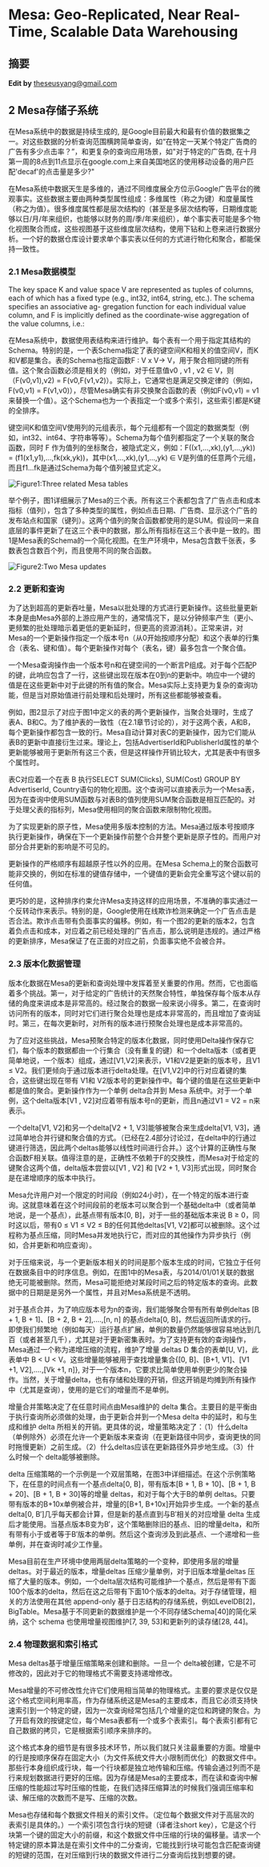 # Mesa: Geo-Replicated, Near Real-Time, Scalable Data Warehousing


##  摘要

**Edit by** <theseusyang@gmail.com>


## 2 Mesa存储子系统
在Mesa系统中的数据是持续生成的, 是Google目前最大和最有价值的数据集之一。对这些数据的分析查询范围横跨简单查询，如“在特定一天某个特定广告商的广告有多少点击率？”，和更复杂的查询应用场景，如"对于特定的广告商, 在十月第一周的8点到11点显示在google.com上来自美国地区的使用移动设备的用户匹配'decaf'的点击量是多少?"

在Mesa系统中数据天生是多维的，通过不同维度展全方位示Google广告平台的微观事实。这些数据主要由两种类型属性组成：多维属性（称之为键）和度量属性（称之为值）。很多维度属性都是层次结构的（甚至是多层次结构等，日期维度能够以日/月/年来组织，也能够以财务的周/季/年来组织），单个事实表可能是多个物化视图聚合而成，这些视图基于这些维度层次结构，使用下钻和上卷来进行数据分析。一个好的数据仓库设计要求单个事实表以任何的方式进行物化和聚合，都能保持一致性。### 2.1 Mesa数据模型

The key space K and value space V are represented as tuples of columns, each of which has a fixed type (e.g., int32, int64, string, etc.). The schema specifies an associative ag- gregation function for each individual value column, and F is implicitly defined as the coordinate-wise aggregation of the value columns, i.e.:在Mesa系统中，数据使用表结构来进行维护。每个表有一个用于指定其结构的Schema。特别的是，一个表Schema指定了表的键空间K和相关的值空间V，而K和V都是集合。表的Schema也指定函数F : V x V-> V，用于聚合相同键的所有值。这个聚合函数必须是相关的（例如，对于任意值v0 , v1 , v2 ∈ V，则（F(v0,v1),v2) = F(v0,F(v1,v2)）。实际上，它通常也是满足交换定律的（例如，F(v0,v1) = F(v1,v0)），尽管Mesa确实有非交换聚合函数的表（例如F(v0,v1) = v1来替换一个值）。这个Schema也为一个表指定一个或多个索引，这些索引都是K键的全排序。

键空间K和值空间V使用列的元组表示，每个元组都有一个固定的数据类型（例如，int32、int64、字符串等等）。Schema为每个值列都指定了一个关联的聚合函数，同时 F 作为值列的坐标聚合，被隐式定义，例如：F((x1,...,xk),(y1,...,yk)) = (f1(x1,y1),...,fk(xk,yk))，其中(x1,...,xk),(y1,...,yk) ∈ V是列值的任意两个元组，而且f1...fk是通过Schema为每个值列被显式定义。

![Figure1:Three related Mesa tables](../upload/mesa_figure_1.png)

举个例子，图1详细展示了Mesa的三个表。所有这三个表都包含了广告点击和成本指标（值列），包含了多种类型的属性，例如点击日期、广告商、显示这个广告的发布站点和国家（键列）。这两个值列的聚合函数都使用的是SUM。假设同一来自底层的事件更新了在这三个表中的数据，那么所有指标在这三个表中是一致的。图1是Mesa表的Schema的一个简化视图。在生产环境中，Mesa包含数千张表，多数表包含数百个列，而且使用不同的聚合函数。

![Figure2:Two Mesa updates](../upload/mesa_figure_2.png)

### 2.2 更新和查询
为了达到超高的更新吞吐量，Mesa以批处理的方式进行更新操作。这些批量更新本身是由Mesa外部的上游应用产生的，通常情况下，是以分钟频率产生（更小、更频繁的批处理暗示着更低的更新延时，但更高的资源消耗）。正常来讲，对Mesa的一个更新操作指定一个版本号n（从0开始按顺序分配）和这个表单的行集合（表名、键和值）。每个更新操作对每个（表名，键）最多包含一个聚合值。
一个Mesa查询操作由一个版本号n和在键空间的一个断言P组成。对于每个匹配P的键，此响应包含了一行，这些键出现在版本在0到n的更新中。响应中一个键的值是在这些更新中对于此键的所有值的聚合。Mesa实际上支持更为复杂的查询功能，但是当对原始值进行前处理和后处理时，所有这些都能够被查看。

例如，图2显示了对应于图1中定义的表的两个更新操作，当聚合处理时，生成了表A、B和C。为了维护表的一致性（在2.1章节讨论的），对于这两个表，A和B，每个更新操作都包含一致的行。Mesa自动计算对表C的更新操作，因为它们能从表B的更新中直接衍生过来。理论上，包括AdvertiserId和PublisherId属性的单个更新能够被用于更新所有这三个表，但是这样操作开销比较大，尤其是表中有很多个属性时。


表C对应着一个在表 B 执行SELECT SUM(Clicks), SUM(Cost) GROUP BY AdvertiserId, Country语句的物化视图。这个查询可以直接表示为一个Mesa表，因为在查询中使用SUM函数与对表B的值列使用SUM聚合函数是相互匹配的。对于处理父表的指标列，Mesa使用相同的聚合函数来限制物化视图。
为了实现更新的原子性，Mesa使用多版本控制的方法。Mesa通过版本号按顺序执行更新操作，确保在下一个更新操作前整个合并整个更新是原子性的。而用户对部分合并更新的影响是不可见的。

更新操作的严格顺序有超越原子性以外的应用。在Mesa Schema上的聚合函数可能非交换的，例如在标准的键值存储中，一个键值的更新会完全重写这个键以前的任何值。

更巧妙的是，这种排序约束允许Mesa支持这样的应用场景，不准确的事实通过一个反转动作来表示。特别的是，Google使用在线欺诈检测来确定一个广告点击是否合法。欺诈点击带有负面事实的偏移。例如，有一个图2的更新的版本2，包含着负点击和成本，对应着之前已经处理的广告点击，那么说明是违规的。通过严格的更新排序，Mesa保证了在正面的对应之前，负面事实绝不会被合并。

### 2.3 版本化数据管理
版本化数据在Mesa的更新和查询处理中发挥着至关重要的作用。然而，它也面临着多个挑战。第一，对于给定的广告统计的天然聚合特性，单独保存每个版本从存储的角度来讲成本是非常高的。经过聚合的数据一般来说小得多。第二，在查询时访问所有的版本，同时对它们进行聚合处理也是成本非常高的，而且增加了查询延时。第三，在每次更新时，对所有的版本进行预聚合处理也是成本非常高的。为了应对这些挑战，Mesa预聚合特定的版本化数据，同时使用Delta操作保存它们，每个版本的数据都由一个行集合（没有重复的键）和一个delta版本（或者更简单地说，一个版本）组成，通过[V1,V2]来表示，V1和V2是更新的版本号，且V1 ≤ V2。我们更倾向于通过版本进行delta处理。在[V1,V2]中的行对应着键的集合，这些键出现在带有 V1和 V2版本号的更新操作中。每个键的值是在这些更新中都是值的聚合。更新操作作为一个单例 delta合并到 Mesa 系统中。对于一个单例，这个delta版本[V1 , V2]对应着带有版本号n的更新，而且n通过V1 = V2 = n来表示。一个delta[V1, V2]和另一个delta[V2 + 1, V3]能够被聚合来生成delta[V1, V3]，通过简单地合并行键和聚合值的方式。（已经在2.4部分讨论过，在delta中的行通过键进行筛选，因此两个deltas能够以线性时间进行合并。）这个计算的正确性与聚合函数F相关联。值得注意的是，正确性不依赖于F的交换性，而Mesa对于给定的键聚合这两个值，delta版本尝尝以[V1 , V2] 和 [V2 + 1, V3]形式出现，同时聚合是在递增顺序的版本中执行。Mesa允许用户对一个限定的时间段（例如24小时），在一个特定的版本进行查询。这就意味着在这个时间段前的老版本可以聚合到一个基础delta中（或者简单地说，是一个基点），此基点带有版本[0, B]，对于一些的基础版本来说 B ≥ 0，同时这以后，带有0 ≤ V1 ≤ V2 ≤ B的任何其他deltas[V1, V2]都可以被删除。这个过程称为基点压缩，同时Mesa并发地执行它，而对应的其他操作为异步执行（例如，合并更新和响应查询）。


对于压缩来说，与一个更新版本相关的时间是那个版本生成的时间，它独立于任何在数据条目中的时序信息。例如，在图1中的Mesa表，与2014/01/01关联的数据绝无可能被删除。然而，Mesa可能拒绝对某段时间之后的特定版本的查询。此数据中的日期是是另外一个属性，并且对Mesa系统是不透明。
对于基点合并，为了响应版本号为n的查询，我们能够聚合带有所有单例deltas [B + 1, B + 1]、[B + 2, B + 2],....,[n, n] 的基点delta[0, B]，然后返回所请求的行。即使我们频繁地（例如每天）运行基点扩展，单例的数量仍然能够很容易地达到几百（或者甚至几千），尤其是对于更新密集表时。为了支持更有效的查询操作，Mesa通过一个称为递增压缩的流程，维护了增量 deltas D 集合的表单[U, V]，此表单中 B < U < V。这些增量能够被用于查找增量集合{[0, B]、[B+1, V1]、[V1 +1, V2],....,[Vk +1, n]}, 对于一个版本n，它要求比简单使用单例更少的聚合操作。当然，关于增量delta，也有存储和处理的开销，但这开销是均摊到所有操作中（尤其是查询），使用的是它们的增量而不是单例。增量合并策略决定了在任意时间点由Mesa维护的 delta 集合。主要目的是平衡由于执行查询所必须做的处理，由于更新合并到一个Mesa delta 中的延时，和与生成和维护 delta 所相关的开销。更具体的说，增量策略决定了：（1）什么delta（单例除外）必须在允许一个更新版本来查询（在更新路径中同步，查询更快的同时拖慢更新）之前生成。（2）什么deltas应该在更新路径外异步地生成。（3）什么时候一个 delta能够被删除。
delta 压缩策略的一个示例是一个双层策略，在图3中详细描述。在这个示例策略下，在任意的时间点有一个基点delta[0, B]，带有版本[B + 1, B + 10]、[B + 1, B + 20]、[B + 1, B + 30]等的增量 deltas，和对于每个大于B的单例 deltas。只要带有版本的B+10x单例被合并，增量的[B+1, B+10x]开始异步生成。一个新的基点 delta[0, B′]几乎每天都会计算，但是新的基点直到与B′相关的对应增量 delta 生成后才能使用。当基点版本B变为B′，这个策略删除旧的基点、旧的增量delta，和所有带有小于或者等于B′版本的单例。然后这个查询涉及到此基点、一个递增和一些单例，并在查询时减少工作量。
Mesa目前在生产环境中使用两层delta策略的一个变种，即使用多层的增量deltas。对于最近的版本，增量deltas 压缩少量单例，对于旧版本增量deltas 压缩了大量的版本。例如，一个delta层次结构可能维护一个基点，然后是带有下面100个版本的delta，然后在这之后带有下面10个版本的delta。对于存储管理，相关的方法使用在其他 append-only 基于日志结构的存储系统，例如LevelDB[2]，BigTable。Mesa基于不同更新的数据维护是一个不同存储Schema[40]的简化采纳，这个 schema 也使用增量视图维护[7, 39, 53]和更新列的读存储[28, 44]。### 2.4 物理数据和索引格式Mesa deltas基于增量压缩策略来创建和删除。一旦一个 delta被创建，它是不可修改的，因此对于它的物理格式不需要支持递增修改。Mesa增量的不可修改性允许它们使用相当简单的物理格式。主要的要求是仅仅是这个格式空间利用率高，作为存储系统这是Mesa的主要成本，而且它必须支持快速索引到一个特定的键，因为一次查询经常包括几个增量的定位和跨键的聚合。为了开启有效的按键定位，每个Mesa表都有一个或多个表索引。每个表索引都有它自己数据的拷贝，它是根据索引顺序来排序的。

这个格式本身的细节是有很多技术环节，所以我们就只关注最重要的方面。增量中的行是按顺序保存在固定大小（为文件系统文件大小限制而优化）的数据文件中。那些行本身组织成行块，每一个行块都是独立地传输和压缩。传输会通过列而不是行来规划数据进行更好的压缩。因为存储是Mesa的主要成本，而在读和查询中解压缩的性能超过写时压缩的性能，在我们选择压缩算法的时候我们强调压缩率和读、解压缩的次数而不是写、压缩的次数。

Mesa也存储和每个数据文件相关的索引文件。（定位每个数据文件对于高层次的表索引是具体的。）一个索引项包含行块的短键（译者注short key），它是这个行块第一个键的固定大小的前缀，和这个数据文件中压缩的行块的偏移量。请求一个特定键的原本算法是在索引文件中的二分查询，它能找到行块可能包含匹配查询键的短键的范围，在对压缩到行块的数据文件进行二分查询后找到想要的键。